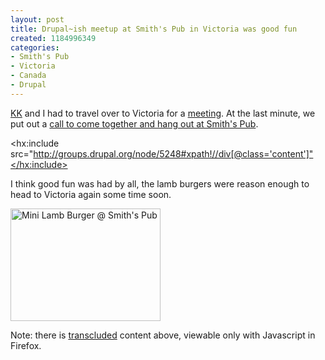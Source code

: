 ```yaml
--- 
layout: post
title: Drupal~ish meetup at Smith's Pub in Victoria was good fun
created: 1184996349
categories: 
- Smith's Pub
- Victoria
- Canada
- Drupal
---
```

<p><a href="http://www.kriskrug.com">KK</a> and I had to travel over to Victoria for a <a href="http://www.gov.bc.ca/tsa/" title="we met with some ministerial types">meeting</a>. At the last minute, we put out a <a href="http://groups.drupal.org/node/5248">call to come together and hang out at Smith's Pub</a>.</p>

<hx:include src="http://groups.drupal.org/node/5248#xpath!//div[@class='content']"</hx:include>

<p>I think good fun was had by all, the lamb burgers were reason enough to head to Victoria again some time soon.</p>

<a href="http://www.flickr.com/photos/boris/862204231/" title="Photo Sharing"><img src="http://farm2.static.flickr.com/1326/862204231_e7f4482a48_m.jpg" width="240" height="180" alt="Mini Lamb Burger @ Smith's Pub" /></a>

<p style="text-size: small;">Note: there is <a href="/tags/purple-include">transcluded</a> content above, viewable only with Javascript in Firefox.</p>
